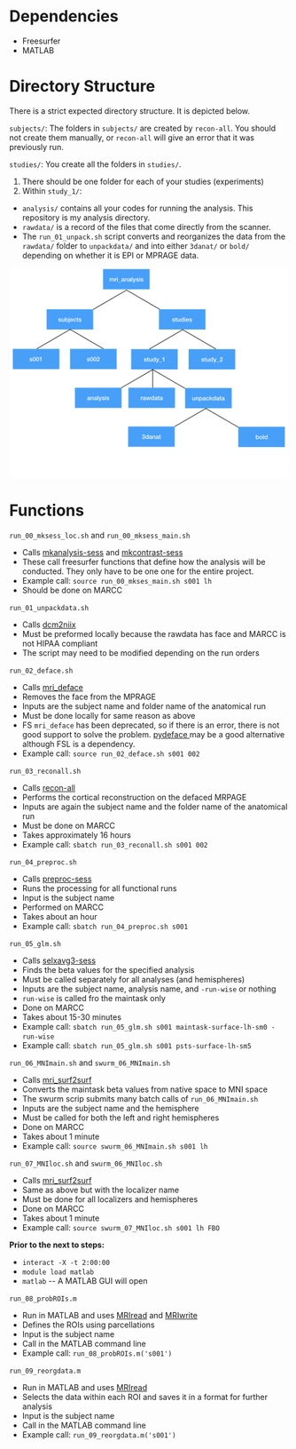 # Dependencies
- Freesurfer
- MATLAB

# Directory Structure

There is a strict expected directory structure. It is depicted below. 

`subjects/`:
The folders in `subjects/` are created by  `recon-all`. You should not create them manually, or `recon-all` will give an error that it was previously run. 

`studies/`: 
You create all the folders in `studies/`.

1. There should be one folder for each of your studies (experiments)
2. Within `study_1/`:
- `analysis/` contains all your codes for running the analysis. This repository is my analysis directory. 
- `rawdata/` is a record of the files that come directly from the scanner. 
- The `run_01_unpack.sh` script converts and reorganizes the data from the `rawdata/` folder to `unpackdata/` and into either `3danat/` or `bold/` depending on whether it is EPI or MPRAGE data.

![FS_dir_design](/images/FS_dir_design.jpeg)

# Functions

`run_00_mksess_loc.sh` and `run_00_mksess_main.sh` 
- Calls [mkanalysis-sess](https://surfer.nmr.mgh.harvard.edu/fswiki/mkanalysis-sess) and [mkcontrast-sess](http://freesurfer.net/fswiki/mkcontrast-sess)
- These call freesurfer functions that define how the analysis will be conducted. They only have to be one one for the entire project. 
- Example call:  `source run_00_mkses_main.sh s001 lh`
- Should be done on MARCC

`run_01_unpackdata.sh`
- Calls [dcm2niix](https://github.com/rordenlab/dcm2niix)
- Must be preformed locally because the rawdata has face and MARCC is not HIPAA compliant
- The script may need to be modified depending on the run orders

`run_02_deface.sh`
- Calls [mri_deface](https://surfer.nmr.mgh.harvard.edu/fswiki/mri_deface)
- Removes the face from the MPRAGE
- Inputs are the subject name and folder name of the anatomical run 
- Must be done locally for same reason as above
- FS `mri_deface` has been deprecated, so if there is an error, there is not good support to solve the problem. [pydeface ](https://github.com/poldracklab/pydeface) may be a good alternative although FSL is a dependency.
- Example call: `source run_02_deface.sh s001 002`

`run_03_reconall.sh`
- Calls [recon-all](https://surfer.nmr.mgh.harvard.edu/fswiki/recon-all)
- Performs the cortical reconstruction on the defaced MRPAGE
- Inputs are again the subject name and the folder name of the anatomical run
- Must be done on MARCC
- Takes approximately 16 hours
- Example call: `sbatch run_03_reconall.sh s001 002`

`run_04_preproc.sh`
- Calls [preproc-sess](https://surfer.nmr.mgh.harvard.edu/fswiki/preproc-sess)
- Runs the processing for all functional runs
- Input is the subject name
- Performed on MARCC
- Takes about an hour
- Example call: `sbatch run_04_preproc.sh s001`

`run_05_glm.sh`
- Calls [selxavg3-sess](https://surfer.nmr.mgh.harvard.edu/fswiki/selxavg3-sess)
- Finds the beta values for the specified analysis
- Must be called separately for all analyses (and hemispheres)
- Inputs are the subject name, analysis name, and `-run-wise` or nothing
- `run-wise` is called fro the maintask only
- Done on MARCC
- Takes about 15-30 minutes
- Example call: `sbatch run_05_glm.sh s001 maintask-surface-lh-sm0 -run-wise`
- Example call: `sbatch run_05_glm.sh s001 psts-surface-lh-sm5  `

`run_06_MNImain.sh` and `swurm_06_MNImain.sh`
- Calls [mri_surf2surf](http://freesurfer.net/fswiki/mri_surf2surf)
- Converts the maintask beta values from native space to MNI space
- The swurm scrip submits many batch calls of `run_06_MNImain.sh`
- Inputs are the subject name and the hemisphere
- Must be called for both the left and right hemispheres
- Done on MARCC
- Takes about 1 minute
- Example call: `source swurm_06_MNImain.sh s001 lh`

`run_07_MNIloc.sh` and `swurm_06_MNIloc.sh`
- Calls [mri_surf2surf](http://freesurfer.net/fswiki/mri_surf2surf)
- Same as above but with the localizer name
- Must be done for all localizers and hemispheres
- Done on MARCC
- Takes about 1 minute
- Example call: `source swurm_07_MNIloc.sh s001 lh FBO`

**Prior to the next to steps:**
- `interact -X -t 2:00:00`
 - `module load matlab`
- `matlab` -- A MATLAB GUI will open

`run_08_probROIs.m`
- Run in MATLAB and uses [MRIread](https://surfer.nmr.mgh.harvard.edu/fswiki/CoordinateSystems) and [MRIwrite](https://surfer.nmr.mgh.harvard.edu/fswiki/CoordinateSystems)
- Defines the ROIs using parcellations
- Input is the subject name
- Call in the MATLAB command line
- Example call: `run_08_probROIs.m('s001')`

`run_09_reorgdata.m`
- Run in MATLAB and uses [MRIread](https://surfer.nmr.mgh.harvard.edu/fswiki/CoordinateSystems)
- Selects the data within each ROI and saves it in a format for further analysis
- Input is the subject name
- Call in the MATLAB command line
- Example call: `run_09_reorgdata.m('s001')`
